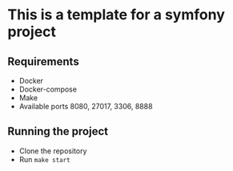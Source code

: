 # This is a template for a symfony project

## Requirements

- Docker
- Docker-compose
- Make
- Available ports 8080, 27017, 3306, 8888

## Running the project

- Clone the repository
- Run `make start`
